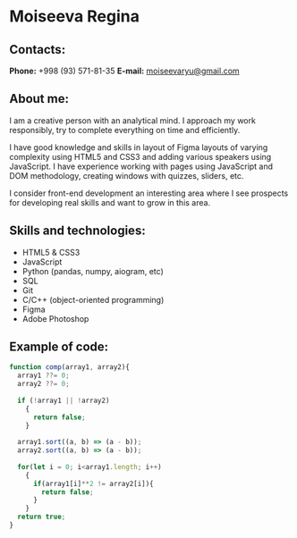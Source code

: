 # Moiseeva Regina

## Contacts:
**Phone:** +998 (93) 571-81-35
**E-mail:** moiseevaryu@gmail.com

## About me:
I am a creative person with an analytical mind. I approach my work responsibly, try to complete everything on time and efficiently.

I have good knowledge and skills in layout of Figma layouts of varying complexity using HTML5 and CSS3 and adding various speakers using JavaScript. I have experience working with pages using JavaScript and DOM methodology, creating windows with quizzes, sliders, etc.

I consider front-end development an interesting area where I see prospects for developing real skills and want to grow in this area.

## Skills and technologies:
* HTML5 & CSS3
* JavaScript
* Python (pandas, numpy, aiogram, etc)
* SQL
* Git
* C/C++ (object-oriented programming)
* Figma
* Adobe Photoshop

## Example of code:
``` javascript
function comp(array1, array2){
  array1 ??= 0;
  array2 ??= 0;
  
  if (!array1 || !array2)
    {
      return false;
    }
  
  array1.sort((a, b) => (a - b));
  array2.sort((a, b) => (a - b));
  
  for(let i = 0; i<array1.length; i++)
    {
      if(array1[i]**2 != array2[i]){
        return false;
      }
    }
  return true;
} 
```